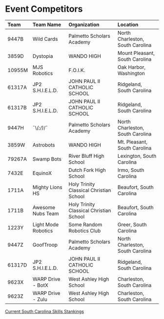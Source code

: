 # Event Competitors

| Team | Team Name | Organization | Location |
| :--------- | :---------- | :--------------- | :--------------- |
| 9447B | Wild Cards | Palmetto Scholars Academy |North Charleston, South Carolina |
| 3859D | Dystopia | WANDO HIGH | Mount Pleasant, South Carolina |
| 10955M | MJS Robotics | F.O.I.K. | Oak Harbor, Washington |
| 61317A | JP2 S.H.I.E.L.D. | JOHN PAUL II CATHOLIC SCHOOL | Ridgeland, South Carolina |
| 61317B | JP2 S.H.I.E.L.D. | JOHN PAUL II CATHOLIC SCHOOL | Ridgeland, South Carolina |
| 9447H | ¯\\_(:/)_/¯ | Palmetto Scholars Academy | North Charleston, South Carolina |
| 3859W | Astrobots | WANDO HIGH | Mt. Pleasant, South Carolina |
| 79267A | Swamp Bots | River Bluff High School | Lexington, South Carolina |
| 7432E | EquinoX | Dutch Fork High School | Irmo, South Carolina |
| 1711A | Mighty Lions HS | Holy Trinity Classical Christian School | Beaufort, South Carolina |
|1711B | Awesome Nubs Team | Holy Trinity Classical Christian School | Beaufort, South Carolina |
| 1223Y | Light Mode Robotics | Some Random Robotics Club | Greer, South Carolina |
| 9447Z | GoofTroop | Palmetto Scholars Academy | North Charleston, South Carolina |
| 61317D | JP2 S.H.I.E.L.D. | JOHN PAUL II CATHOLIC SCHOOL | Ridgeland, South Carolina |
| 9623X | WARP Drive - BotX | West Ashley High School | Charleston, South Carolina |
| 9623Z | WARP Drive - Zulu | West Ashley High School | Charleston, South Carolina |

[Current South Carolina Skills Stankings](https://www.robotevents.com/robot-competitions/vex-robotics-competition/standings/skills)
